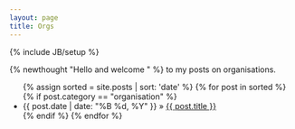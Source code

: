```yaml
---
layout: page
title: Orgs
---
```

{% include JB/setup %}

{% newthought "Hello and welcome " %} to my posts on organisations.  

<ul>
  {% assign sorted = site.posts | sort: 'date' %}
  {% for post in sorted %}
    {% if post.category == "organisation" %}
      <li>
        {{ post.date | date: "%B %d, %Y" }} » <a href="{{ post.url }}">{{ post.title }}</a>
      </li>
    {% endif %}
  {% endfor %}
</ul>
